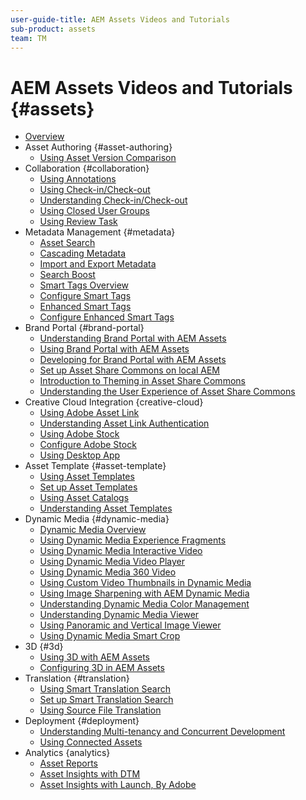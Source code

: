```yaml
---
user-guide-title: AEM Assets Videos and Tutorials
sub-product: assets
team: TM
---
```


# AEM Assets Videos and Tutorials {#assets}

+ [Overview](overview.md)
+ Asset Authoring {#asset-authoring}
  + [Using Asset Version Comparison](asset-authoring/asset-version-comparison-feature-video-use.md)
+ Collaboration {#collaboration}
  + [Using Annotations](collaboration/annotations-feature-video-use.md)
  + [Using Check-in/Check-out](collaboration/checkin-checkout-feature-video-use.md)
  + [Understanding Check-in/Check-out](collaboration/checkin-checkout-technical-video-understand.md)
  + [Using Closed User Groups](collaboration/closed-user-groups-feature-video-use.md)
  + [Using Review Task](collaboration/review-task-compare-feature-video-use.md)
+ Metadata Management {#metadata}
  + [Asset Search](metadata/search-feature-video-use.md)
  + [Cascading Metadata](metadata/cascade-metadata-feature-video-use.md)
  + [Import and Export Metadata](metadata/metadata-import-feature-video-use.md)
  + [Search Boost](metadata/search-boost-technical-video-understand.md)
  + [Smart Tags Overview](metadata/smart-tags-feature-video-use.md)
  + [Configure Smart Tags](metadata/smart-tags-technical-video-setup.md)
  + [Enhanced Smart Tags](metadata/enhanced-smart-tags-feature-video-use.md)
  + [Configure Enhanced Smart Tags](metadata/enhanced-smart-tags-technical-video-setup.md)
+ Brand Portal {#brand-portal}
  + [Understanding Brand Portal with AEM Assets](brand-portal/brand-portal-article-understand.md)
  + [Using Brand Portal with AEM Assets](brand-portal/brand-portal-feature-video-use.md)
  + [Developing for Brand Portal with AEM Assets](brand-portal/brand-portal-technical-video-develop.md)
  + [Set up Asset Share Commons on local AEM](brand-portal/asset-share-commons-feature-video-theming.md)
  + [Introduction to Theming in Asset Share Commons](brand-portal/asset-share-commons-technical-video-setup.md)
  + [Understanding the User Experience of Asset Share Commons](brand-portal/asset-share-commons-user-experience-feature-video-understand.md)
+ Creative Cloud Integration {creative-cloud}
  + [Using Adobe Asset Link](creative-cloud/adobe-asset-link-feature-video-use.md)
  + [Understanding Asset Link Authentication](creative-cloud/adobe-asset-link-authentication-article-understand.md)
  + [Using Adobe Stock](creative-cloud/stock-assets-feature-video-use.md)
  + [Configure Adobe Stock](creative-cloud/adobe-stock-aem-assets-technical-video-setup.md)
  + [Using Desktop App](creative-cloud/aem-desktop-app-sync-status-technical-video-use.md)
+ Asset Template {#asset-template}
  + [Using Asset Templates](asset-template/asset-templates-feature-video-use.md)
  + [Set up Asset Templates](asset-template/asset-templates-technical-video-setup.md)
  + [Using Asset Catalogs](asset-template/asset-catalog-template-feature-video-use.md)
  + [Understanding Asset Templates](asset-template/asset-templates-tutorial-understand.md)
+ Dynamic Media {#dynamic-media}
  + [Dynamic Media Overview](dynamic-media/dynamic-media-overview-feature-video-use.md)
  + [Using Dynamic Media Experience Fragments](dynamic-media/dynamic-media-experience-fragments-feature-video-use.md)
  + [Using Dynamic Media Interactive Video](dynamic-media/dynamic-media-interactive-video-feature-video-use.md)
  + [Using Dynamic Media Video Player](dynamic-media/dynamic-media-video-player-feature-video-use.md)
  + [Using Dynamic Media 360 Video](dynamic-media/dynamic-media-360-video-custom-thumbnail-feature-video-use.md)
  + [Using Custom Video Thumbnails in Dynamic Media](dynamic-media/dynamic-media-video-thumbnails-feature-video-use.md)
  + [Using Image Sharpening with AEM Dynamic Media](dynamic-media/dynamic-media-image-sharpening-feature-video-use.md)
  + [Understanding Dynamic Media Color Management](dynamic-media/dynamic-media-color-management-technical-video-setup.md)
  + [Understanding Dynamic Media Viewer](dynamic-media/dynamic-media-viewer-feature-video-understand.md)
  + [Using Panoramic and Vertical Image Viewer](dynamic-media/panorama-vertical-image-viewer-feature-video-use.md)
  + [Using Dynamic Media Smart Crop](dynamic-media/smart-crop-feature-video-use.md)
+ 3D {#3d}
  + [Using 3D with AEM Assets](3d/3d-assets-feature-video-use.md)
  + [Configuring 3D in AEM Assets](3d/3d-assets-technical-video-setup.md)
+ Translation {#translation}
  + [Using Smart Translation Search](translation/smart-translation-search-feature-video-use.md)
  + [Set up Smart Translation Search](translation/smart-translation-search-technical-video-setup.md)
  + [Using Source File Translation](translation/source-file-translation-feature-video-use.md)
+ Deployment {#deployment}
  + [Understanding Multi-tenancy and Concurrent Development](deployment/multitenancy-concurrent-article-understand.md)
  + [Using Connected Assets](deployment/connected-assets-feature-video-use.md)
+ Analytics {analytics}
  + [Asset Reports](analytics/asset-reports-feature-video-use.md)
  + [Asset Insights with DTM](analytics/asset-insights-tutorial-setup.md)
  + [Asset Insights with Launch, By Adobe](analytics/asset-insights-launch-tutorial-setup.md)
